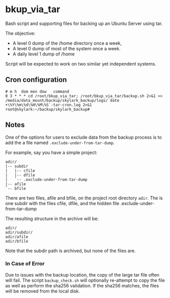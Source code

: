# bkup_via_tar

Bash script and supporting files for backing up an Ubuntu Server using tar.

The objective:

  * A level 0 dump of the /home directory once a week,
  * A level 0 dump of most of the system once a week.
  * A daily level 1 dump of /home

Script will be expected to work on two similar yet independent systems.

## Cron configuration

```
# m h  dom mon dow   command
0 3 * * * cd /root/bkup_via_tar; /root/bkup_via_tar/backup.sh 2>&1 >> /media/data_mount/backup/skylark_backup/logs/`date +\%Y\%m\%d\%H\%M\%S`-tar-cron.log 2>&1
root@skylark:~/backup/skylark_backup#
```

## Notes

One of the options for users to exclude data from the backup process is to add
the a file named `.exclude-under-from-tar-dump`.

For example, say you have a simple project:

    adir/
    |-- subdir
    |   |-- cfile
    |   |-- dfile
    |   `-- .exclude-under-from-tar-dump
    |-- afile
    `-- bfile

There are two files, afile and bfile, on the project root directory `adir`.  The
is one subdir with the files cfile, dfile, and the hidden file .exclude-under-from-tar-dump

The resulting structure in the archive will be:

    adir/
    adir/subdir/
    adir/afile
    adir/bfile

Note that the subdir path is archived, but none of the files are.

### In Case of Error

Due to issues with the backup location, the copy of the large tar file often will fail. The script `backup_check.sh` will optionally re-attempt to copy the file as well as perform the sha256 validation. If the sha256 matches, the files will be removed from the local disk.